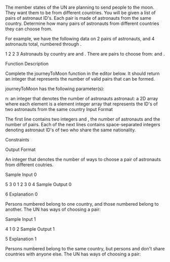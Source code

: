The member states of the UN are planning to send  people to the moon. They want them to be from different countries. You will be given a list of pairs of astronaut ID's. Each pair is made of astronauts from the same country. Determine how many pairs of astronauts from different countries they can choose from.

For example, we have the following data on 2 pairs of astronauts, and 4 astronauts total, numbered  through .

1   2
2   3
Astronauts by country are  and . There are  pairs to choose from:  and .

Function Description

Complete the journeyToMoon function in the editor below. It should return an integer that represents the number of valid pairs that can be formed.

journeyToMoon has the following parameter(s):

n: an integer that denotes the number of astronauts
astronaut: a 2D array where each element  is a  element integer array that represents the ID's of two astronauts from the same country
Input Format

The first line contains two integers  and , the number of astronauts and the number of pairs.
Each of the next  lines contains  space-separated integers denoting astronaut ID's of two who share the same nationality.

Constraints

Output Format

An integer that denotes the number of ways to choose a pair of astronauts from different coutries.

Sample Input 0

5 3
0 1
2 3
0 4
Sample Output 0

6
Explanation 0

Persons numbered  belong to one country, and those numbered  belong to another. The UN has  ways of choosing a pair:


Sample Input 1

4 1
0 2
Sample Output 1

5
Explanation 1

Persons numbered  belong to the same country, but persons  and  don't share countries with anyone else. The UN has  ways of choosing a pair:


